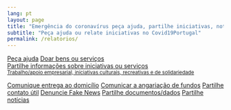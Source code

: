 ```yaml
---
lang: pt
layout: page
title: "Emergência do coronavírus peça ajuda, partilhe iniciativas, notícias, dados"
subtitle: "Peça ajuda ou relate iniciativas no Covid19Portugal"
permalink: /relatorios/
---
```


<div class="offset-md-1 col-md-10">
  <a class="btn btn-success btn-block btn-form" href="/relatorios/peca-ajuda">Peça ajuda</a>
  <a class="btn btn-success btn-block btn-form" href="/relatorios/doar-bens">Doar bens ou serviços
</a>

  <br>

  <a class="btn btn-outline-dark btn-block btn-form" href="/relatorios/iniciativas">
    Partilhe informações sobre iniciativas ou serviços<br>
    <small>Trabalho/apoio empresarial, iniciativas culturais, recreativas e de solidariedade</small>
  </a>

  <a class="btn btn-outline-dark btn-block btn-form " href="/relatorios/domicílio">Comunique entrega ao domicílio</a>
  <a class="btn btn-outline-dark btn-block btn-form " href="/relatorios/fundos">Comunicar a angariação de fundos</a>
  <a class="btn btn-outline-dark btn-block btn-form" href="/relatorios/contactos">Partilhe contato útil</a>
  <a class="btn btn-outline-dark btn-block btn-form" href="/relatorios/fake-news">Denuncie Fake News</a>
  <a class="btn btn-outline-dark btn-block btn-form" href="/relatorios/documentos">Partilhe documentos/dados</a>
  <a class="btn btn-outline-dark btn-block btn-form" href="/relatorios/noticias">Partilhe notícias</a>
</div>

